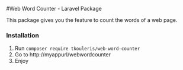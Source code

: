 #Web Word Counter - Laravel Package

This package gives you the feature to count the words of a web page.


### Installation
1. Run `composer require tkouleris/web-word-counter`
2. Go to http://myappurl/webwordcounter
3. Enjoy
